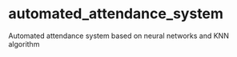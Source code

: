 # automated_attendance_system
Automated attendance system based on neural networks and KNN algorithm
